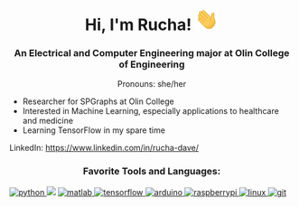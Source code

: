 <h1 align="center">Hi, I'm Rucha! <img src="https://raw.githubusercontent.com/ABSphreak/ABSphreak/master/gifs/Hi.gif" height="40px"> </h1>
<h3 align="center"> An Electrical and Computer Engineering major at Olin College of Engineering</h3>
<p align="center"> Pronouns: she/her</p>

- Researcher for SPGraphs at Olin College
- Interested in Machine Learning, especially applications to healthcare and medicine
- Learning TensorFlow in my spare time

LinkedIn: https://www.linkedin.com/in/rucha-dave/

<h3 align="center"> Favorite Tools and Languages: </h3>

<p align="left">
  
  <a href="https://www.python.org" target="_blank"> 
    <img src="https://img.shields.io/badge/Python-FFD43B?style=for-the-badge&logo=python&logoColor=blue" alt="python"/> 
  </a> 
  <img src="https://img.shields.io/badge/c-%2300599C.svg?style=for-the-badge&logo=c&logoColor=white alt="C"/>
  <a href="https://www.mathworks.com/products/matlab.html" target="_blank"> 
    <img src="https://img.shields.io/badge/-Matlab-FF6F01?style=for-the-badge&logo=java&logoColor=white" alt="matlab"> 
  </a> 
  <a href="https://www.tensorflow.org" target="_blank"> 
    <img src="https://img.shields.io/badge/tensorflow-FF6F00?style=for-the-badge&logo=tensorflow&logoColor=white" alt="tensorflow"/> 
  </a>
    <a href="https://www.arduino.cc/" target="_blank"> 
    <img src="https://img.shields.io/badge/Arduino-00979D?style=for-the-badge&logo=Arduino&logoColor=white" alt="arduino"> 
  </a> 
  <a href="https://www.raspberrypi.org/" target="_blank"> 
    <img src="https://img.shields.io/badge/Raspberry%20Pi-A22846?style=for-the-badge&logo=Raspberry%20Pi&logoColor=white" alt="raspberrypi"> 
  </a> 
  <a href="https://www.linux.org/" target="_blank"> 
    <img src="https://img.shields.io/badge/Linux-FCC624?style=for-the-badge&logo=linux&logoColor=black" alt="linux"> 
  </a> 
  <a href="https://git-scm.com/" target="_blank"> 
    <img src="https://img.shields.io/badge/GitHub-100000?style=for-the-badge&logo=github&logoColor=white" alt="git"> 
  </a>
  
  
  
